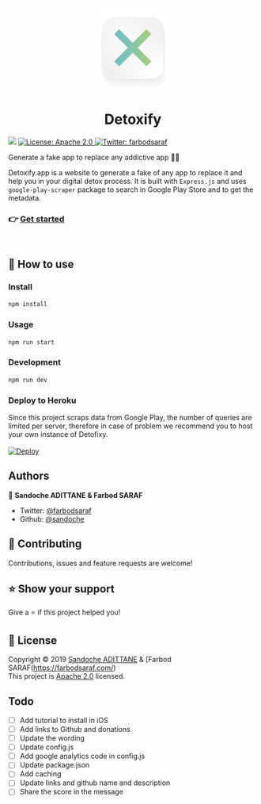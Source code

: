 <p align="center">
  <img src="/src/public/images/icon.png" width="150">
</p>
<h1 align="center">Detoxify</h1>
<p>
  <img src="https://img.shields.io/badge/version-1.0.0-blue.svg?cacheSeconds=2592000" />
  <a href="/LICENSE">
    <img alt="License: Apache 2.0" src="https://img.shields.io/badge/License-Apache 2.0-yellow.svg" target="_blank" />
  </a>
  <a href="https://twitter.com/farbodsaraf">
    <img alt="Twitter: farbodsaraf" src="https://img.shields.io/twitter/follow/farbodsaraf.svg?style=social" target="_blank" />
  </a>
</p>

Generate a fake app to replace any addictive app 📱🙅

Detoxify.app is a website to generate a fake of any app to replace it and help you in your digital detox process.
It is built with `Express.js` and uses `google-play-scraper` package to search in Google Play Store and to get the metadata.

### 👉 [Get started](https://detoxify.app)
<br>

## 📖 How to use

### Install

```sh
npm install
```

### Usage

```sh
npm run start
```

### Development

```sh
npm run dev
```

### Deploy to Heroku
Since this project scraps data from Google Play, the number of queries are limited per server, therefore in case of problem we recommend you to host your own instance of Detofixy.<br><br>
[![Deploy](https://www.herokucdn.com/deploy/button.svg)](https://heroku.com/deploy)

## Authors

👤 **Sandoche ADITTANE & Farbod SARAF**

* Twitter: [@farbodsaraf](https://twitter.com/farbodsaraf)
* Github: [@sandoche](https://github.com/sandoche)

## 🤝 Contributing

Contributions, issues and feature requests are welcome!

## ⭐️ Show your support

Give a ⭐️ if this project helped you!

## 📝 License

Copyright © 2019 [Sandoche ADITTANE](https://www.sandoche.com) & [Farbod SARAF(https://farbodsaraf.com/)<br />
This project is [Apache 2.0](/LICENSE) licensed.

## Todo
- [ ] Add tutorial to install in iOS
- [ ] Add links to Github and donations
- [ ] Update the wording
- [ ] Update config.js
- [ ] Add google analytics code in config.js
- [ ] Update package.json
- [ ] Add caching
- [ ] Update links and github name and description
- [ ] Share the score in the message